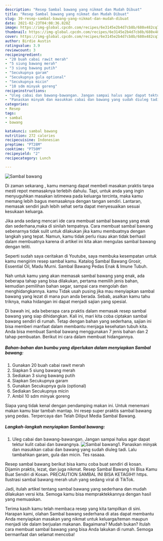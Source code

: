 ```yaml
---
description: "Resep Sambal bawang yang nikmat dan Mudah Dibuat"
title: "Resep Sambal bawang yang nikmat dan Mudah Dibuat"
slug: 39-resep-sambal-bawang-yang-nikmat-dan-mudah-dibuat
date: 2021-02-23T04:08:36.828Z
image: https://img-global.cpcdn.com/recipes/6e3145e2b4d7cb8b/680x482cq70/sambal-bawang-foto-resep-utama.jpg
thumbnail: https://img-global.cpcdn.com/recipes/6e3145e2b4d7cb8b/680x482cq70/sambal-bawang-foto-resep-utama.jpg
cover: https://img-global.cpcdn.com/recipes/6e3145e2b4d7cb8b/680x482cq70/sambal-bawang-foto-resep-utama.jpg
author: Birdie Austin
ratingvalue: 3.9
reviewcount: 3
recipeingredient:
- "20 buah cabai rawit merah"
- "5 siung bawang merah"
- "3 siung bawang putih"
- "Secukupnya garam"
- "Secukupnya gula optional"
- "Secukupnya micin"
- "10 sdm minyak goreng"
recipeinstructions:
- "Uleg cabai dan bawang-bawangan. Jangan sampai halus agar dapat tektur kulit cabai dan bawangnya."
- "Panaskan minyak dan masukkan cabai dan bawang yang sudah diuleg tadi. Lalu tambahkan garam, gula dan micin. Tes rasaaa."
categories:
- Resep
tags:
- sambal
- bawang

katakunci: sambal bawang 
nutrition: 272 calories
recipecuisine: Indonesian
preptime: "PT28M"
cooktime: "PT50M"
recipeyield: "2"
recipecategory: Lunch

---
```



![Sambal bawang](https://img-global.cpcdn.com/recipes/6e3145e2b4d7cb8b/680x482cq70/sambal-bawang-foto-resep-utama.jpg)

Di zaman  sekarang , kamu memang dapat membeli masakan praktis tanpa mesti repot memasaknya terlebih dahulu. Tapi, untuk anda yang ingin menyuguhkan masakan istimewa pada keluarga tercinta, maka kamu memang lebih bagus memasaknya dengan tangan sendiri. Lantaran, memasak sendiri jauh lebih sehat serta dapat menyesuaikan sesuai kesukaan keluarga.

Jika anda sedang mencari ide cara membuat sambal bawang yang enak dan sederhana,maka di sinilah tempatnya. Cara membuat sambal bawang  sebenarnya tidak sulit untuk dilakukan jika kamu membuatnya dengan langkah yang tepat. Namun, kamu tidak perlu risau akan tidak berhasil dalam membuatnya 
karena di artikel ini kita akan mengulas sambal bawang dengan teliti.  

Seperti sudah saya ceritakan di Youtube, saya membuka kesempatan untuk kamu mengirim resep sambal kamu. Katalog Sambal Bawang Grosir, Essential Oil, Madu Murni. Sambal Bawang Pedas Enak &amp; Imune Tubuh.

Nah untuk kamu yang akan memasak sambal bawang yang enak, ada beberapa tahap yang bisa dilakukan, pertama memilih jenis bahan, kemudian pemilihan bahan segar, sampai cara mengolah dan menghidangkannya. kamu Tidak usah pusing jika mau menyiapkan sambal bawang yang lezat di mana pun anda berada. Sebab, asalkan kamu  tahu triknya, maka hidangan ini dapat menjadi sajian yang spesial.

Di bawah ini, ada beberapa cara praktis  dalam memasak resep sambal bawang yang siap dihidangkan. Kali ini, mari kita coba ciptakan sambal bawang sendiri di rumah. Tetap dengan bahan yang sederhana, sajian ini bisa memberi manfaat dalam membantu menjaga kesehatan tubuh kita. Anda bisa membuat Sambal bawang menggunakan 7 jenis bahan dan 2 tahap pembuatan. Berikut ini cara dalam membuat hidangannya.

<!--inarticleads1-->

##### Bahan-bahan dan bumbu yang diperlukan dalam menyiapkan Sambal bawang:

1. Gunakan 20 buah cabai rawit merah
1. Siapkan 5 siung bawang merah
1. Sediakan 3 siung bawang putih
1. Siapkan Secukupnya garam
1. Gunakan Secukupnya gula (optional)
1. Sediakan Secukupnya micin
1. Ambil 10 sdm minyak goreng


Siapa yang tidak kenal dengan pendamping makan ini. Untuk menemani makan kamu biar tambah mantap. Ini resep super praktis sambal bawang yang pedas. Terpercaya dan Telah Diliput Media  Sambal Bawang. 

<!--inarticleads2-->

##### Langkah-langkah menyiapkan Sambal bawang:

1. Uleg cabai dan bawang-bawangan. Jangan sampai halus agar dapat tektur kulit cabai dan bawangnya.
<img src="https://img-global.cpcdn.com/steps/2f14d366ef93bdda/160x128cq70/sambal-bawang-langkah-memasak-1-foto.jpg" alt="Sambal bawang">1. Panaskan minyak dan masukkan cabai dan bawang yang sudah diuleg tadi. Lalu tambahkan garam, gula dan micin. Tes rasaaa.


Resep sambal bawang berikut bisa kamu coba buat sendiri di kosan. Dijamin praktis, lezat, dan juga nikmat. Resep Sambal Bawang Ini Bisa Kamu Buat Sendiri di Kosan. PRECAUTION SAMBAL INI BISA KETAGIH‼️ https. Ilustrasi sambal bawang merah utuh yang sedang viral di TikTok. 

Jadi, itulah artikel tentang  sambal bawang  yang sederhana dan mudah dilakukan versi kita. Semoga kamu bisa mempraktekkannya dengan hasil yang memuaskan. 

Terima kasih kamu telah membaca resep yang kita tampilkan di sini. Harapan kami, olahan  Sambal bawang sederhana di atas dapat membantu Anda menyiapkan masakan yang nikmat untuk keluarga/teman maupun menjadi ide dalam berjualan makanan. Bagaimana? Mudah bukan? Itulah cara membuat sambal bawang yang bisa Anda lakukan di rumah. Semoga bermanfaat dan selamat mencoba!

